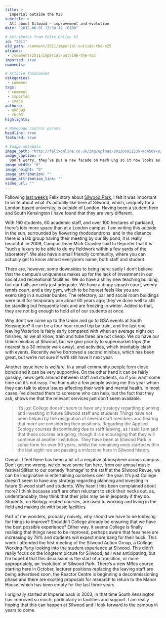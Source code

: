 ```yaml
---
title: >
  Imperial outside the M25
subtitle: >
  All about Silwood – improvement and evolution
date: "2012-06-01 12:38:12 +0100"

# Attributes from Felix Online V1
id: "2511"
old_path: /comment/2511/imperial-outside-the-m25
aliases:
 - /comment/2511/imperial-outside-the-m25
imported: true
comments:

# Article Taxonomies
categories:
 - comment
tags:
 - comment
 - imported
 - image
authors:
 - ak6309
 - fbs03
highlights:

# Homepage control params
headline: true
featured: true

# Image metadata
image_path: "http://felixonline.co.uk/img/upload/201206011336-mc4509-silwood.jpg"
image_caption: >
  Don’t worry, they’ve put a new facade on Mech Eng so it now looks as good as this...
image_width: "0"
image_height: "0"
image_attribution: ""
image_attribution_link: ""
video_url: ""
---
```


Following [last week’s](http://felixonline.co.uk/news/2481/courses-suspended-at-silwood/) Felix story about [Silwood Park](http://www3.imperial.ac.uk/silwoodparkcampus), I felt it was important to write about what it’s actually like here at Silwood, which, uniquely for a London based university, is outside of London. Having been a student here and South Kensington I have found that they are very different.

With 160 students, 60 academic staff, and over 100 hectares of parkland, there’s lots more space than at a London campus. I am writing this outside in the sun, surrounded by flowering rhododendrons, and in the distance there is a lab group having their meeting by our lily pond, it is really beautiful. In 2009, Campus Dean Mick Crawley said to Reporter that it is “such a luxury to be able to do my fieldwork within a few yards of the laboratory”. We also have a small friendly community, where you can actually get to know almost everyone’s name, both staff and student.

There are, however, some downsides to being here; sadly I don’t believe that the campus’s uniqueness makes up for the lack of investment in our social and recreational facilities. We do have a shiny new teaching building, but our halls are only just adequate. We have a dingy squash court, weedy tennis court, and a tiny gym, which to be honest feels like you are exercising in a nuclear bunker. The refectory, bar and social room buildings were built for temporary use about 60 years ago; they’ve done well to still be standing but frequently leak and are freezing in winter. Added to that, they are not big enough to hold all of our students at once.

Why don’t we come up to the Union and go to GSA events at South Kensington? It can be a four hour round trip by train, and the last one leaving Waterloo is fairly early compared with when an average night out finishes; as we all know, train and tube fares are not cheap. We do have our Union minibus at Silwood, but we give priority to supermarket trips (the nearest is a 30 minute walk away), and activities, which inevitably clash with events. Recently we’ve borrowed a second minibus, which has been great, but we’re not sure if we’ll still have it next year.

Another issue here is welfare. In a small community people form close bonds and it can be very supportive. On the other hand it can be fairly gossipy, news gets around between staff and students, so if you want some time out it’s not easy. I’ve had quite a few people asking me this year whom they can talk to about issues affecting their work and mental health. In most cases I’ve directed them to someone who can help, but the fact that they ask, shows me that the relevant services just don’t seem available.
> It’s just College doesn’t seem to have any strategy regarding planning and investing in future Silwood staff and students
Things have not been helped by the resignation of several staff members and hearing that more are considering their positions. Regarding the Applied Ecology courses discontinuing due to staff leaving, as I said I am sad that these courses are going, though it is encouraging that they will continue at another institution. They have been at Silwood Park in some form for over 50 years, whilst the remaining ones started within the last eight: we are passing a milestone here in Silwood history.

Overall, I feel there has been a bit of a negative atmosphere across campus. Don’t get me wrong, we do have some fun here, from our annual music festival Silfest to our comedy ‘homage’ to the staff at the Silwood Revue, we can be imaginative in entertaining ourselves over the year. It’s just College doesn’t seem to have any strategy regarding planning and investing in future Silwood staff and students. Why hasn’t this been complained about more? I think because staff are often reluctant to stick their necks out, as, understandably, they think that their jobs may be in jeopardy if they do. Students, on Biology related courses, are used to working and living in the field and making do with basic facilities.

Part of me wonders, probably naively, why should we have to be lobbying for things to improve? Shouldn’t College already be ensuring that we have the best possible experience? Either way, it seems College is finally realising that things need to be improved, perhaps aware that fees here are increasing by 78% and students will expect more bang for their buck. This week I attended the first meeting of the Silwood Action Group, a College Working Party looking into the student experience at Silwood. This didn’t really focus on the longterm picture for Silwood, as I was anticipating, but I’m hopeful that this discussion is the start of a transition, or more appropriately, an ‘evolution’ of Silwood Park. There’s a new MRes course starting here in October, lecturer positions replacing the leaving staff are being advertised soon, the Reactor Centre is beginning a decommissioning phase and there are exciting proposals for research to return to the Manor House, which has been empty for the last three years.

I originally started at Imperial back in 2003, in that time South Kensington has improved so much, particularly in facilities and support. I am really hoping that this can happen at Silwood and I look forward to the campus in years to come.
